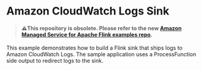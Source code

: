 # Amazon CloudWatch Logs Sink

> #### ⚠️This repository is obsolete. Please refer to the new [Amazon Managed Service for Apache Flink examples repo](https://github.com/aws-samples/amazon-managed-service-for-apache-flink-examples).


This example demonstrates how to build a Flink sink that ships logs to Amazon CloudWatch Logs.
The sample application uses a ProcessFunction side output to redirect logs to the sink.
